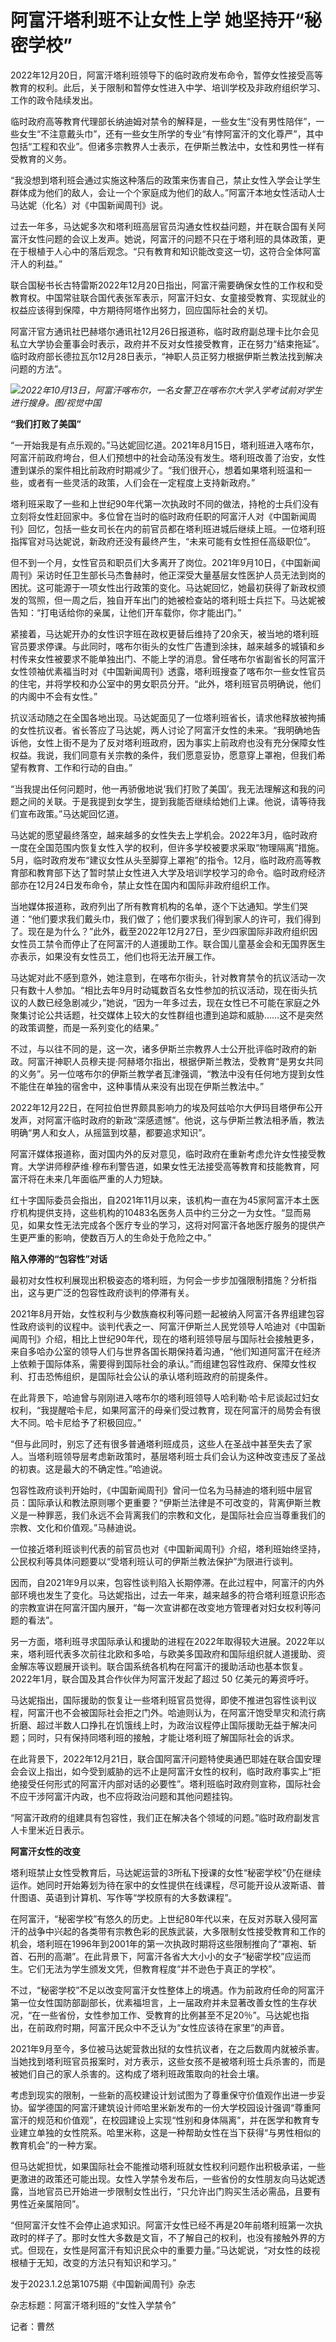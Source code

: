 # 阿富汗塔利班不让女性上学 她坚持开“秘密学校”

2022年12月20日，阿富汗塔利班领导下的临时政府发布命令，暂停女性接受高等教育的权利。此后，关于限制和暂停女性进入中学、培训学校及非政府组织学习、工作的政令陆续发出。

临时政府高等教育代理部长纳迪姆对禁令的解释是，一些女生“没有男性陪伴”，一些女生“不注意戴头巾”，还有一些女生所学的专业“有悖阿富汗的文化尊严”，其中包括“工程和农业”。但诸多宗教界人士表示，在伊斯兰教法中，女性和男性一样有受教育的义务。

“我没想到塔利班会通过实施这种落后的政策来伤害自己，禁止女性入学会让学生群体成为他们的敌人，会让一个个家庭成为他们的敌人。”阿富汗本地女性活动人士马达妮（化名）对《中国新闻周刊》说。

过去一年多，马达妮多次和塔利班高层官员沟通女性权益问题，并在联合国有关阿富汗女性问题的会议上发声。她说，阿富汗的问题不只在于塔利班的具体政策，更在于根植于人心中的落后观念。“只有教育和知识能改变这一切，这符合全体阿富汗人的利益。”

联合国秘书长古特雷斯2022年12月20日指出，阿富汗需要确保女性的工作权和受教育权。中国常驻联合国代表张军表示，阿富汗妇女、女童接受教育、实现就业的权益应该得到保障，中方期待阿塔作出努力，回应国际社会的关切。

阿富汗官方通讯社巴赫塔尔通讯社12月26日报道称，临时政府副总理卡比尔会见私立大学协会董事会时表示，政府并不反对女性接受教育，正在努力“结束拖延”。临时政府部长德拉瓦尔12月28日表示，“神职人员正努力根据伊斯兰教法找到解决问题的方法”。

![](https://inews.gtimg.com/newsapp_bt/0/15583930691/1000)_2022年10月13日，阿富汗喀布尔，一名女警卫在喀布尔大学入学考试前对学生进行搜身。图/视觉中国_

**“我们打败了美国”**

“一开始我是有点乐观的。”马达妮回忆道。2021年8月15日，塔利班进入喀布尔，阿富汗前政府垮台，但人们预想中的社会动荡没有发生。塔利班改善了治安，女性遭到谋杀的案件相比前政府时期减少了。“我们很开心，想着如果塔利班温和一些，或者有一些灵活的政策，人们会在一定程度上支持新政府。”

塔利班采取了一些和上世纪90年代第一次执政时不同的做法，持枪的士兵们没有立刻将女性赶回家中。多位曾在当时的临时政府任职的阿富汗人对《中国新闻周刊》回忆，包括一些女司长在内的前官员都在塔利班进城后继续上班。一位塔利班指挥官对马达妮说，新政府还没有最终产生，“未来可能有女性担任高级职位”。

但不到一个月，女性官员和职员们大多离开了岗位。2021年9月10日，《中国新闻周刊》采访时任卫生部长马杰鲁赫时，他正深受大量基层女性医护人员无法到岗的困扰。这可能源于一项女性出行政策的变化。马达妮回忆，她最初获得了新政权颁发的驾照，但一周之后，独自开车出门的她被检查站的塔利班士兵拦下。马达妮被告知：“打电话给你的亲属，让他们开车载你，你才能出门。”

紧接着，马达妮开办的女性识字班在政权更替后维持了20余天，被当地的塔利班官员要求停课。与此同时，喀布尔街头的女性广告遭到涂抹，越来越多的城镇和乡村传来女性被要求不能单独出门、不能上学的消息。曾任喀布尔省副省长的阿富汗女性领袖优素福当时对《中国新闻周刊》透露，塔利班搜查了喀布尔一些女性官员的住宅，并将学校和办公室中的男女职员分开。“此外，塔利班官员明确说，他们的内阁中不会有女性。”

抗议活动随之在全国各地出现。马达妮面见了一位塔利班省长，请求他释放被拘捕的女性抗议者。省长答应了马达妮，两人讨论了阿富汗女性的未来。“我明确地告诉他，女性上街不是为了反对塔利班政府，因为事实上前政府也没有充分保障女性权益。我说，我们同意有关宗教的条件，我们愿意妥协，愿意穿上罩袍，但我们希望有教育、工作和行动的自由。”

“当我提出任何问题时，他一再骄傲地说‘我们打败了美国’。我无法理解这和我的问题之间的关联。于是我提到女学生，提到我能否继续给她们上课。他说，请等待我们宣布政策。”马达妮回忆道。

马达妮的愿望最终落空，越来越多的女性失去上学机会。2022年3月，临时政府一度在全国范围内恢复女性入学的权利，但许多学校被要求采取“物理隔离”措施。5月，临时政府发布“建议女性从头至脚穿上罩袍”的指令。12月，临时政府高等教育部和教育部下达了暂时禁止女性进入大学及培训学校学习的命令。临时政府经济部亦在12月24日发布命令，禁止女性在国内和国际非政府组织工作。

当地媒体报道称，政府列出了所有教育机构的名单，逐个下达通知。学生们哭道：“他们要求我们戴头巾，我们做了；他们要求我们得到家人的许可，我们得到了。现在是为什么？”此外，截至2022年12月27日，至少四家国际非政府组织因女性员工禁令而停止了在阿富汗的人道援助工作。联合国儿童基金会和无国界医生亦表示，如果没有女性员工，他们也将无法开展工作。

马达妮对此不感到意外，她注意到，在喀布尔街头，针对教育禁令的抗议活动一次只有数十人参加。“相比去年9月时动辄数百名女性参加的抗议活动，现在街头抗议的人数已经急剧减少，”她说，“因为一年多过去，现在女性已不可能在家庭之外聚集讨论公共话题，社交媒体上较大的女性群组也遭到追踪和威胁……这不是突然的政策调整，而是一系列变化的结果。”

不过，与以往不同的是，这一次，诸多伊斯兰宗教界人士公开批评临时政府的新政。阿富汗神职人员穆夫提·阿赫塔尔指出，根据伊斯兰教法，受教育“是男女共同的义务”。另一位喀布尔的伊斯兰教学者瓦津强调，“教法中没有任何地方提到女性不能住在单独的宿舍中，这种事情从来没有出现在伊斯兰教法中。”

2022年12月22日，在阿拉伯世界颇具影响力的埃及阿兹哈尔大伊玛目塔伊布公开发声，对阿富汗临时政府的新政“深感遗憾”。他说，这与伊斯兰教法相矛盾，教法明确“男人和女人，从摇篮到坟墓，都要追求知识”。

阿富汗媒体报道称，面对国内外的反对意见，临时政府在重新考虑允许女性接受教育。大学讲师穆萨维·穆布利警告道，如果女性无法接受高等教育和技能教育，阿富汗将在未来几年面临严重的人力短缺。

红十字国际委员会指出，自2021年11月以来，该机构一直在为45家阿富汗本土医疗机构提供支持，这些机构的10483名医务人员中约三分之一为女性。“显而易见，如果女性无法完成各个医疗专业的学习，这将对阿富汗各地医疗服务的提供产生更严重的影响，使数百万人的生命处于危险之中。”

**陷入停滞的“包容性”对话**

最初对女性权利展现出积极姿态的塔利班，为何会一步步加强限制措施？分析指出，这与更广泛的包容性政府谈判的停滞有关。

2021年8月开始，女性权利与少数族裔权利等问题一起被纳入阿富汗各界组建包容性政府谈判的议程中。谈判代表之一、阿富汗伊斯兰人民党领导人哈迪对《中国新闻周刊》介绍，相比上世纪90年代，现在的塔利班领导层与国际社会接触更多，来自多哈办公室的领导人们与世界各国长期保持着沟通，“他们知道阿富汗在经济上依赖于国际体系，需要得到国际社会的承认。”而组建包容性政府、保障女性权利、打击恐怖组织，是国际社会公认的承认塔利班政府的前提条件。

在此背景下，哈迪曾与刚刚进入喀布尔的塔利班领导人哈利勒·哈卡尼谈起过妇女权利，“我提醒哈卡尼，如果阿富汗的母亲们受过教育，现在阿富汗的局势会有很大不同。哈卡尼给予了积极回应。”

“但与此同时，别忘了还有很多普通塔利班成员，这些人在圣战中甚至失去了家人。当塔利班领导层考虑新政策时，基层塔利班士兵们会认为这种改变违反了圣战的初衷。这是最大的不确定性。”哈迪说。

包容性政府谈判开始时，《中国新闻周刊》曾问一位名为马赫迪的塔利班中层官员：国际承认和教法原则哪个更重要？“伊斯兰法律是不可改变的，背离伊斯兰教义是一种罪恶，我们永远不会背离我们的宗教和文化，是国际社会应当尊重我们的宗教、文化和价值观。”马赫迪说。

一位接近塔利班谈判代表的前官员也对《中国新闻周刊》介绍，塔利班始终坚持，公民权利等具体问题要以“受塔利班认可的伊斯兰教法保护”为限进行谈判。

因而，自2021年9月以来，包容性谈判陷入长期停滞。在此过程中，阿富汗的内外部环境也发生了变化。马达妮指出，过去一年来，越来越多的符合塔利班意识形态的宗教宣讲在阿富汗国内展开，“每一次宣讲都在改变地方管理者对妇女权利等问题的看法”。

另一方面，塔利班寻求国际承认和援助的进程在2022年取得较大进展。2022年以来，塔利班代表多次前往北欧和多哈，与欧美多国政府和国际组织就人道援助、资金解冻等议题展开谈判。联合国系统各机构在阿富汗的援助活动也基本恢复。2022年1月，联合国及其合作伙伴为阿富汗发起了超过
50 亿美元的筹资呼吁。

马达妮指出，国际援助的恢复让一些塔利班官员觉得，即使不推进包容性谈判议程，阿富汗也不会被国际社会拒之门外。哈迪则认为，在阿富汗饱受旱灾和流行病折磨、超过半数人口挣扎在饥饿线上时，为政治议程停止国际援助无益于解决问题；同时，只有保持同塔利班的接触，才能让塔利班了解国际社会的诉求。

在此背景下，2022年12月21日，联合国阿富汗问题特使奥通巴耶娃在联合国安理会会议上指出，如今受到威胁的远不止是阿富汗女性的权利，临时政府事实上“拒绝接受任何形式的阿富汗内部对话的必要性”。塔利班临时政府则宣称，国际社会不应干涉阿富汗内政，也不应将政治问题和其他问题挂钩。

“阿富汗政府的组建具有包容性，我们正在解决各个领域的问题。”临时政府副发言人卡里米近日表示。

**阿富汗女性的改变**

塔利班禁止女性受教育后，马达妮运营的3所私下授课的女性“秘密学校”仍在继续运作。她同时开始筹划为待在家中的女性提供在线课程，尽可能开设从波斯语、普什图语、英语到计算机、写作等“学校原有的大多数课程”。

在阿富汗，“秘密学校”有悠久的历史。上世纪80年代以来，在反对苏联入侵阿富汗的战争中兴起的各类带有宗教色彩的民族武装，大多限制女性接受教育和工作的机会，塔利班在1996年到2001年的第一次执政时期将这些限制推向了“罩袍、斩首、石刑的高潮”。在此背景下，阿富汗各省大大小小的女子“秘密学校”应运而生。它们无法为学生颁发文凭，但教育程度“并不逊色于真正的学校”。

不过，“秘密学校”不足以改变阿富汗女性整体上的境遇。作为前政府任命的阿富汗第一位女性国防部副部长，优素福坦言，上一届政府并未显著改善女性的生存状况，“在一些省份，女性参加工作、受教育的比例甚至不足20％”。马达妮也指出，在前政府时期，阿富汗民众中不乏认为“女性应该待在家里”的声音。

2021年9月至今，多位被马达妮营救出狱的女性抗议者，在之后数周内就被杀害。当她找到塔利班官员报案时，对方表示，这些女孩不是被塔利班士兵杀害的，而是被她们自己的家人杀害的。这构成了塔利班政策取向的社会土壤。

考虑到现实的限制，一些新的高校建设计划试图为了尊重保守价值观作出进一步妥协。留学德国的阿富汗建筑设计师哈里米新发布的一份大学校园设计强调“尊重阿富汗的规范和价值观”，在校园建设上实现“性别和身体隔离”，并在医学和教育专业建立单独的女性院系。哈里米称，这是一种帮助女性在当下获得“与男性相似的教育机会”的一种方案。

但马达妮担忧，如果国际社会不能推动塔利班就女性权利问题作出积极承诺，一些更激进的政策还可能出现。女性入学禁令发布后，一些省份的女性朋友向马达妮透露，当地官员已开始进一步限制女性出行，“只允许出门购买生活必需品，且要有男性近亲属陪同”。

“但阿富汗女性不会停止追求知识。阿富汗女性已经不再是20年前塔利班第一次执政时的样子了。那时女性大多数是文盲，不了解自己的权利，也没有接触外界的方式。但现在，女性是阿富汗有知识民众中的重要力量。”马达妮说，“对女性的歧视根植于无知，改变的方法只有知识和学习。”

发于2023.1.2总第1075期《中国新闻周刊》杂志

杂志标题：阿富汗塔利班的“女性入学禁令”

记者：曹然

